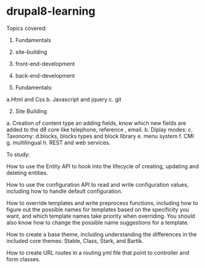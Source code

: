 # drupal8-learning

Topics covered:
1. Fundamentals
2. site-building
3. front-end-development
4. back-end-development


1. Fundamentals:

a.Html and Css
b. Javascript and jquery
c. git

2. Site Building

a. Creation of content type  an adding fields, know which new fields are added to the d8 core like telephone, reference , email.
b. Diplay modes:
c. Taxonomy:
d.blocks, blocks types and block library
e. menu system
f. CMI
g. multilingual
h. REST and web services.



To study:

How to use the Entity API to hook into the lifecycle of creating, updating and deleting entities.

How to use the configuration API to read and write configuration values, including how to handle default configuration.

How to override templates and write preprocess functions, including how to figure out the possible names for templates based on the specificity you want, and which template names take priority when overriding. You should also know how to change the possible name suggestions for a template.

How to create a base theme, including understanding the differences in the included core themes: Stable, Class, Stark, and Bartik.

How to create URL routes in a routing.yml file that point to controller and form classes.
